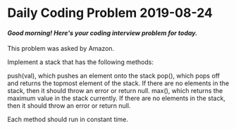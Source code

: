 # Daily Coding Problem 2019-08-24

####  _Good morning! Here's your coding interview problem for today._

This problem was asked by Amazon.

Implement a stack that has the following methods:

   push(val), which pushes an element onto the stack
   pop(), which pops off and returns the topmost element of the stack. If there are no elements in the stack, then it should throw an error or return null.
   max(), which returns the maximum value in the stack currently. If there are no elements in the stack, then it should throw an error or return null.

Each method should run in constant time.
